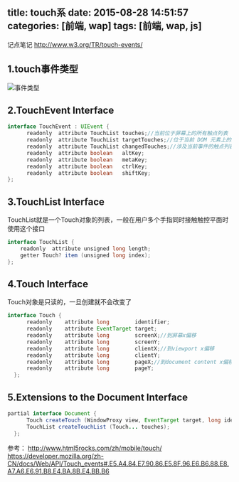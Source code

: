 title: touch系
date: 2015-08-28 14:51:57
categories: [前端, wap]
tags: [前端, wap, js]
---
记点笔记
http://www.w3.org/TR/touch-events/
## 1.touch事件类型
![事件类型](/img/touch系/touchtype.jpg)
## 2.TouchEvent Interface
```Java
interface TouchEvent : UIEvent {
      readonly  attribute TouchList touches;//当前位于屏幕上的所有触点列表
      readonly  attribute TouchList targetTouches;//位于当前 DOM 元素上的触点列表
      readonly  attribute TouchList changedTouches;//涉及当前事件的触点列表。touchstart事件：当前事件所触到的点；touchmove：从上次事件到此时触到的所有点；touchend和touchcancel：刚从表面离开的点
      readonly  attribute boolean   altKey;
      readonly  attribute boolean   metaKey;
      readonly  attribute boolean   ctrlKey;
      readonly  attribute boolean   shiftKey;
};
```
## 3.TouchList Interface
TouchList就是一个Touch对象的列表，一般在用户多个手指同时接触触控平面时使用这个接口
```Java
interface TouchList {
    readonly  attribute unsigned long length;
    getter Touch? item (unsigned long index);
};
```

## 4.Touch Interface
Touch对象是只读的，一旦创建就不会改变了
```Java
interface Touch {
      readonly    attribute long        identifier;
      readonly    attribute EventTarget target;
      readonly    attribute long        screenX;//到屏幕x偏移
      readonly    attribute long        screenY;
      readonly    attribute long        clientX;//到viewport x偏移
      readonly    attribute long        clientY;
      readonly    attribute long        pageX;//到document content x偏移
      readonly    attribute long        pageY;
  };
```
## 5.Extensions to the Document Interface
```Java
partial interface Document {
      Touch createTouch (WindowProxy view, EventTarget target, long identifier, long pageX, long pageY, long screenX, long screenY);//创建一个touch事件
      TouchList createTouchList (Touch... touches);
  };
```
参考：
http://www.html5rocks.com/zh/mobile/touch/
https://developer.mozilla.org/zh-CN/docs/Web/API/Touch_events#.E5.A4.84.E7.90.86.E5.8F.96.E6.B6.88.E8.A7.A6.E6.91.B8.E4.BA.8B.E4.BB.B6
